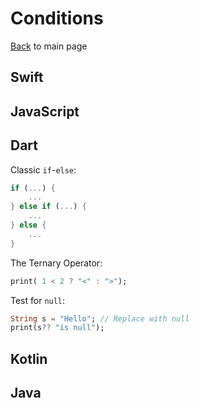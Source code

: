 # Conditions

[Back](README.md) to main page

## Swift

## JavaScript

## Dart	

Classic `if`-`else`:

```dart
if (...) {
    ...
} else if (...) {
    ...
} else {
    ...
}
```

The Ternary Operator:

```dart
print( 1 < 2 ? "<" : ">");
```

Test for `null`:

```dart
String s = "Hello"; // Replace with null
print(s?? "is null");
```

## Kotlin	

## Java	
